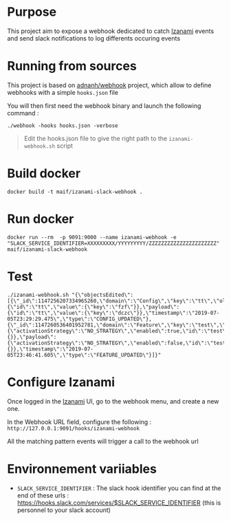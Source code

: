 # Purpose
This project aim to expose a webhook dedicated to catch [Izanami](https://github.com/MAIF/izanami) events and send slack notifications to log differents occuring events

# Running from sources
This project is based on [adnanh/webhook](https://github.com/adnanh/webhook/) project, which allow to define webhooks with a simple `hooks.json` file

You will then first need the webhook binary and launch the following command :

```shell
./webhook -hooks hooks.json -verbose
```

> Edit the hooks.json file to give the right path to the `izanami-webhook.sh` script

# Build docker

```shell
docker build -t maif/izanami-slack-webhook .
```

# Run docker

```shell
docker run --rm  -p 9091:9000 --name izanami-webhook -e "SLACK_SERVICE_IDENTIFIER=XXXXXXXXX/YYYYYYYYY/ZZZZZZZZZZZZZZZZZZZZZZ" maif/izanami-slack-webhook
```

# Test
```shell
./izanami-webhook.sh "{\"objectsEdited\":[{\"_id\":1147256207334965260,\"domain\":\"Config\",\"key\":\"tt\",\"oldValue\":{\"id\":\"tt\",\"value\":{\"key\":\"fzf\"}},\"payload\":{\"id\":\"tt\",\"value\":{\"key\":\"dczc\"}},\"timestamp\":\"2019-07-05T23:29:29.475\",\"type\":\"CONFIG_UPDATED\"},{\"_id\":1147260536401952781,\"domain\":\"Feature\",\"key\":\"test\",\"oldValue\":{\"activationStrategy\":\"NO_STRATEGY\",\"enabled\":true,\"id\":\"test\",\"parameters\":{}},\"payload\":{\"activationStrategy\":\"NO_STRATEGY\",\"enabled\":false,\"id\":\"test\",\"parameters\":{}},\"timestamp\":\"2019-07-05T23:46:41.605\",\"type\":\"FEATURE_UPDATED\"}]}"
```

# Configure Izanami
Once logged in the [Izanami](https://github.com/MAIF/izanami) UI, go to the webhook menu, and create a new one.

In the Webhook URL field, configure the following : `http://127.0.0.1:9091/hooks/izanami-webhook`

All the matching pattern events will trigger a call to the webhook url

# Environnement variiables

* `SLACK_SERVICE_IDENTIFIER` : The slack hook identifier you can find at the end of these urls : https://hooks.slack.com/services/$SLACK_SERVICE_IDENTIFIER (this is personnel to your slack account)


